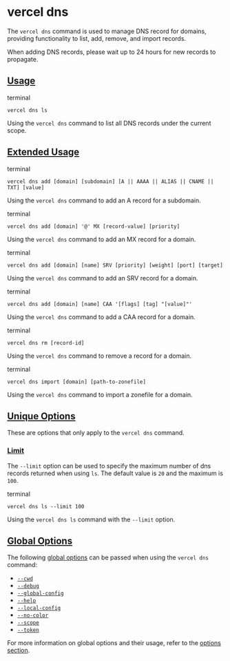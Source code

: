 # vercel dns

The `vercel dns` command is used to manage DNS record for domains, providing functionality to list, add, remove, and import records.

When adding DNS records, please wait up to 24 hours for new records to
propagate.

## [Usage](https://vercel.com/docs/cli/dns\#usage)

terminal

```code-block_code__isn_V
vercel dns ls
```

Using the `vercel dns` command to list all DNS records
under the current scope.

## [Extended Usage](https://vercel.com/docs/cli/dns\#extended-usage)

terminal

```code-block_code__isn_V
vercel dns add [domain] [subdomain] [A || AAAA || ALIAS || CNAME || TXT] [value]
```

Using the `vercel dns` command to add an A record for a
subdomain.

terminal

```code-block_code__isn_V
vercel dns add [domain] '@' MX [record-value] [priority]
```

Using the `vercel dns` command to add an MX record for
a domain.

terminal

```code-block_code__isn_V
vercel dns add [domain] [name] SRV [priority] [weight] [port] [target]
```

Using the `vercel dns` command to add an SRV record for
a domain.

terminal

```code-block_code__isn_V
vercel dns add [domain] [name] CAA '[flags] [tag] "[value]"'
```

Using the `vercel dns` command to add a CAA record for
a domain.

terminal

```code-block_code__isn_V
vercel dns rm [record-id]
```

Using the `vercel dns` command to remove a record for a
domain.

terminal

```code-block_code__isn_V
vercel dns import [domain] [path-to-zonefile]
```

Using the `vercel dns` command to import a zonefile for
a domain.

## [Unique Options](https://vercel.com/docs/cli/dns\#unique-options)

These are options that only apply to the `vercel dns` command.

### [Limit](https://vercel.com/docs/cli/dns\#limit)

The `--limit` option can be used to specify the maximum number of dns records returned when using `ls`. The default value is `20` and the maximum is `100`.

terminal

```code-block_code__isn_V
vercel dns ls --limit 100
```

Using the `vercel dns ls` command with the
`--limit` option.

## [Global Options](https://vercel.com/docs/cli/dns\#global-options)

The following [global options](./vercel-cli-global-options.md) can be passed when using the `vercel dns` command:

- [`--cwd`](./vercel-cli-global-options.md#current-working-directory)
- [`--debug`](./vercel-cli-global-options.md#debug)
- [`--global-config`](./vercel-cli-global-options.md#global-config)
- [`--help`](./vercel-cli-global-options.md#help)
- [`--local-config`](./vercel-cli-global-options.md#local-config)
- [`--no-color`](./vercel-cli-global-options.md#no-color)
- [`--scope`](./vercel-cli-global-options.md#scope)
- [`--token`](./vercel-cli-global-options.md#token)

For more information on global options and their usage, refer to the [options section](./vercel-cli-global-options.md).
